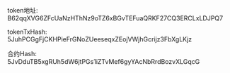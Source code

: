 token地址: B62qqXVG6ZFcUaNzHThNz9oTZ6xBGvTEFuaQRKF27CQ3ERCLxLDJPQ7

tokenTxHash: 5JuhPCGgFjCKHPieFrGNoZUeeseqxZEojVWjhGcrijz3FbXgLKjz

合约Hash: 5JvDduTB5xgRUh5dW6jtPGs1iZTvMef6gyYAcNbRrdBozvXLGqcG
